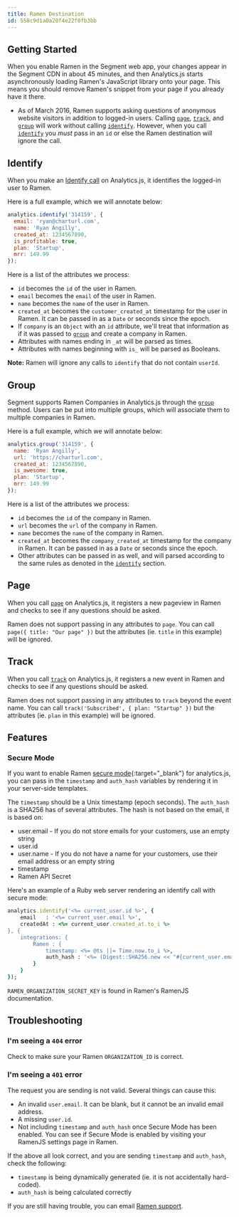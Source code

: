 ```yaml
---
title: Ramen Destination
id: 558c9d1a0a20f4e22f0fb3bb
---
```


## Getting Started

When you enable Ramen in the Segment web app, your changes appear in the Segment CDN in about 45 minutes, and then Analytics.js starts asynchronously loading Ramen's JavaScript library onto your page. This means you should remove Ramen's snippet from your page if you already have it there.

- As of March 2016, Ramen supports asking questions of anonymous website visitors in addition to logged-in users. Calling [`page`](#page), [`track`](#track), and [`group`](#group) will work without calling [`identify`](#identify). However, when you call [`identify`](#identify) you _must_ pass in an `id` or else the Ramen destination will ignore the call.

## Identify

When you make an [Identify call](/docs/connections/spec/identify) on Analytics.js, it identifies the logged-in user to Ramen.

Here is a full example, which we will annotate below:


```javascript
analytics.identify('314159', {
  email: 'ryan@charturl.com',
  name: 'Ryan Angilly',
  created_at: 1234567890,
  is_profitable: true,
  plan: 'Startup',
  mrr: 149.99
});
```

Here is a list of the attributes we process:

* `id` becomes the `id` of the user in Ramen.
* `email` becomes the `email` of the user in Ramen.
* `name` becomes the `name` of the user in Ramen.
* `created_at` becomes the `customer_created_at` timestamp for the user in Ramen. It can be passed in as a `Date` or seconds since the epoch.
* If `company` is an `Object` with an `id` attribute, we'll treat that information as if it was passed to [`group`](#group) and create a company in Ramen.
* Attributes with names ending in `_at` will be parsed as times.
* Attributes with names beginning with `is_` will be parsed as Booleans.

**Note:** Ramen will ignore any calls to `identify` that do not contain `userId`.

## Group

Segment supports Ramen Companies in Analytics.js through the [`group`](/docs/connections/spec/group) method. Users can be put into multiple groups, which will associate them to multiple companies in Ramen.

Here is a full example, which we will annotate below:
​
```javascript
analytics.group('314159', {
  name: 'Ryan Angilly',
  url: 'https://charturl.com',
  created_at: 1234567890,
  is_awesome: true,
  plan: 'Startup',
  mrr: 149.99
});
```

Here is a list of the attributes we process:

* `id` becomes the `id` of the company in Ramen.
* `url` becomes the `url` of the company in Ramen.
* `name` becomes the `name` of the company in Ramen.
* `created_at` becomes the `company_created_at` timestamp for the company in Ramen. It can be passed in as a `Date` or seconds since the epoch.
* Other attributes can be passed in as well, and will parsed according to the same rules as denoted in the [`identify`](#identify) section.

## Page

When you call [`page`](/docs/connections/spec/page) on Analytics.js, it registers a new pageview in Ramen and checks to see if any questions should be asked.

Ramen does not support passing in any attributes to `page`. You can call `page({ title: "Our page" })` but the attributes (ie. `title` in this example) will be ignored.

## Track

When you call [`track`](/docs/connections/spec/track) on Analytics.js, it registers a new event in Ramen and checks to see if any questions should be asked.

Ramen does not support passing in any attributes to `track` beyond the event name. You can call `track('Subscribed', { plan: "Startup" })` but the attributes (ie. `plan` in this example) will be ignored.


## Features

### Secure Mode

If you want to enable Ramen [secure mode](http://docs.ramen.is/#secure-mode){:target="_blank"} for analytics.js, you can pass in the `timestamp` and `auth_hash` variables by rendering it in your server-side templates.

The `timestamp` should be a Unix timestamp (epoch seconds). The `auth_hash` is a SHA256 has of several attributes. The hash is not based on the email, it is based on:

- user.email - If you do not store emails for your customers, use an empty string
- user.id
- user.name - If you do not have a name for your customers, use their email address or an empty string
- timestamp
- Ramen API Secret

Here's an example of a Ruby web server rendering an identify call with secure mode:

```ruby
analytics.identify('<%= current_user.id %>', {
    email   : '<%= current_user.email %>',
    createdAt : <%= current_user.created_at.to_i %>
}, {
    integrations: {
        Ramen : {
            timestamp: <%= @ts ||= Time.now.to_i %>,
            auth_hash : '<%= (Digest::SHA256.new << "#{current_user.email}:#{current_user.id}:#{current_user.name}:#{@ts}:RAMEN_ORGANIZATION_SECRET_KEY").to_s %>'
        }
    }
});
```

`RAMEN_ORGANIZATION_SECRET_KEY` is found in Ramen's RamenJS documentation.

## Troubleshooting

### I'm seeing a `404` error

Check to make sure your Ramen `ORGANIZATION_ID` is correct.

### I'm seeing a `401` error

The request you are sending is not valid. Several things can cause this:

- An invalid `user.email`. It can be blank, but it cannot be an invalid email address.
- A missing `user.id`.
- Not including `timestamp` and `auth_hash` once Secure Mode has been enabled. You can see if Secure Mode is enabled by visiting your RamenJS settings page in Ramen.

If the above all look correct, and you are sending `timestamp` and `auth_hash`, check the following:

- `timestamp` is being dynamically generated (ie. it is not accidentally hard-coded).
- `auth_hash` is being calculated correctly

If you are still having trouble, you can email [Ramen support](mailto:support@ramen.is).
